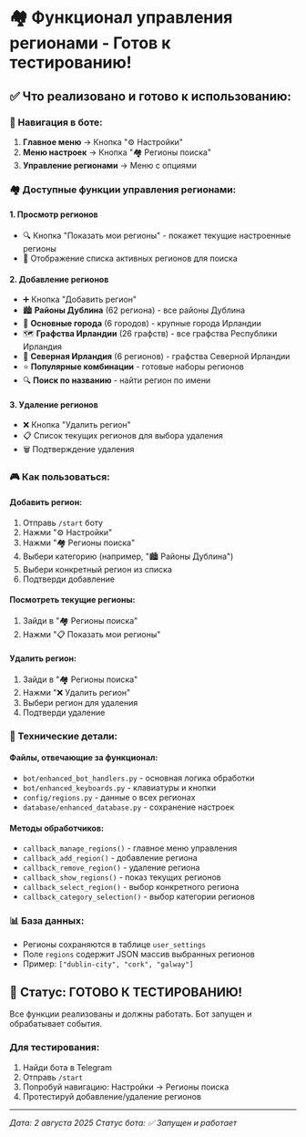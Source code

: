 # 🏘️ Функционал управления регионами - Готов к тестированию!

## ✅ Что реализовано и готово к использованию:

### 🎯 Навигация в боте:
1. **Главное меню** → Кнопка "⚙️ Настройки"
2. **Меню настроек** → Кнопка "🏘️ Регионы поиска"
3. **Управление регионами** → Меню с опциями

### 🏘️ Доступные функции управления регионами:

#### 1. **Просмотр регионов**
- 🔍 Кнопка "Показать мои регионы" - покажет текущие настроенные регионы
- 📍 Отображение списка активных регионов для поиска

#### 2. **Добавление регионов**
- ➕ Кнопка "Добавить регион"
- 🏙️ **Районы Дублина** (62 региона) - все районы Дублина
- 🌆 **Основные города** (6 городов) - крупные города Ирландии  
- 🗺️ **Графства Ирландии** (26 графств) - все графства Республики Ирландия
- 🏴󠁧󠁢󠁳󠁣󠁴󠁿 **Северная Ирландия** (6 регионов) - графства Северной Ирландии
- ⭐ **Популярные комбинации** - готовые наборы регионов
- 🔍 **Поиск по названию** - найти регион по имени

#### 3. **Удаление регионов**
- ❌ Кнопка "Удалить регион"
- 📋 Список текущих регионов для выбора удаления
- 🗑️ Подтверждение удаления

### 🎮 Как пользоваться:

#### Добавить регион:
1. Отправь `/start` боту
2. Нажми "⚙️ Настройки"
3. Нажми "🏘️ Регионы поиска"
4. Выбери категорию (например, "🏙️ Районы Дублина")
5. Выбери конкретный регион из списка
6. Подтверди добавление

#### Посмотреть текущие регионы:
1. Зайди в "🏘️ Регионы поиска"
2. Нажми "📋 Показать мои регионы"

#### Удалить регион:
1. Зайди в "🏘️ Регионы поиска"  
2. Нажми "❌ Удалить регион"
3. Выбери регион для удаления
4. Подтверди удаление

### 🔧 Технические детали:

#### Файлы, отвечающие за функционал:
- `bot/enhanced_bot_handlers.py` - основная логика обработки
- `bot/enhanced_keyboards.py` - клавиатуры и кнопки
- `config/regions.py` - данные о всех регионах
- `database/enhanced_database.py` - сохранение настроек

#### Методы обработчиков:
- `callback_manage_regions()` - главное меню управления
- `callback_add_region()` - добавление региона
- `callback_remove_region()` - удаление региона  
- `callback_show_regions()` - показ текущих регионов
- `callback_select_region()` - выбор конкретного региона
- `callback_category_selection()` - выбор категории регионов

### 📊 База данных:
- Регионы сохраняются в таблице `user_settings`
- Поле `regions` содержит JSON массив выбранных регионов
- Пример: `["dublin-city", "cork", "galway"]`

## 🚀 Статус: ГОТОВО К ТЕСТИРОВАНИЮ!

Все функции реализованы и должны работать. Бот запущен и обрабатывает события.

### Для тестирования:
1. Найди бота в Telegram
2. Отправь `/start`
3. Попробуй навигацию: Настройки → Регионы поиска
4. Протестируй добавление/удаление регионов

---
*Дата: 2 августа 2025*
*Статус бота: ✅ Запущен и работает*
